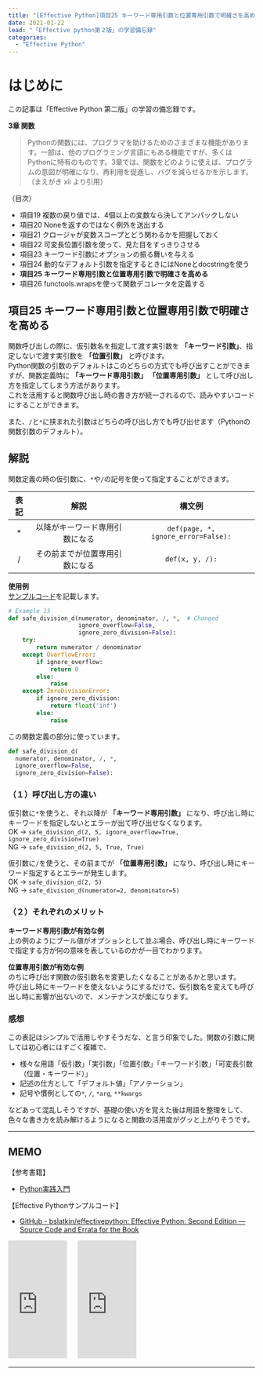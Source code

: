 ```yaml
---
title: "[Effective Python]項目25 キーワード専用引数と位置専用引数で明確さを高める"
date: 2021-01-22
lead: "「Effective python第２版」の学習備忘録"
categories:
  - "Effective Python"
---
```


# はじめに
この記事は「Effective Python 第二版」の学習の備忘録です。

**3章 関数**  
>Pythonの関数には、プログラマを助けるためのさまざまな機能があります。一部は、他のプログラミング言語にもある機能ですが、多くはPythonに特有のものです。3章では、関数をどのように使えば、プログラムの意図が明確になり、再利用を促進し、バグを減らせるかを示します。（まえがき xii より引用）

（目次）
- 項目19 複数の戻り値では、4個以上の変数なら決してアンパックしない
- 項目20 Noneを返すのではなく例外を送出する
- 項目21 クロージャが変数スコープとどう関わるかを把握しておく
- 項目22 可変長位置引数を使って、見た目をすっきりさせる
- 項目23 キーワード引数にオプションの振る舞いを与える
- 項目24 動的なデフォルト引数を指定するときにはNoneとdocstringを使う
- **項目25 キーワード専用引数と位置専用引数で明確さを高める**
- 項目26 functools.wrapsを使って関数デコレータを定義する



## 項目25 キーワード専用引数と位置専用引数で明確さを高める
関数呼び出しの際に、仮引数名を指定して渡す実引数を **「キーワード引数」**、指定しないで渡す実引数を **「位置引数」** と呼びます。  
Python関数の引数のデフォルトはこのどちらの方式でも呼び出すことができますが、関数定義時に **「キーワード専用引数」** **「位置専用引数」** として呼び出し方を指定してしまう方法があります。  
これを活用すると関数呼び出し時の書き方が統一されるので、読みやすいコードにすることができます。  

また、`/`と`*`に挟まれた引数はどちらの呼び出し方でも呼び出せます（Pythonの関数引数のデフォルト）。

## 解説
関数定義の時の仮引数に、`*`や`/`の記号を使って指定することができます。

|  表記  |  解説  |  構文例  |
| :---: | :---: | :---: |
|  * |  以降がキーワード専用引数になる  | `def(page, *, ignore_error=False):` |
|  /  |  その前までが位置専用引数になる  | `def(x, y, /):` |


**使用例**  
[サンプルコード](https://github.com/bslatkin/effectivepython/blob/master/example_code/item_25.py)を記載します。

```python
# Example 13
def safe_division_d(numerator, denominator, /, *,  # Changed
                    ignore_overflow=False,
                    ignore_zero_division=False):
    try:
        return numerator / denominator
    except OverflowError:
        if ignore_overflow:
            return 0
        else:
            raise
    except ZeroDivisionError:
        if ignore_zero_division:
            return float('inf')
        else:
            raise
```

この関数定義の部分に使っています。

```python
def safe_division_d(
  numerator, denominator, /, *,
  ignore_overflow=False,
  ignore_zero_division=False):
```

### （１）呼び出し方の違い
仮引数に`*`を使うと、それ以降が **「キーワード専用引数」** になり、呼び出し時にキーワードを指定しないとエラーが出て呼び出せなくなります。  
OK -> `safe_division_d(2, 5, ignore_overflow=True, ignore_zero_division=True)`  
NG -> `safe_division_d(2, 5, True, True)`

仮引数に`/`を使うと、その前までが **「位置専用引数」** になり、呼び出し時にキーワード指定するとエラーが発生します。  
OK -> `safe_division_d(2, 5)`  
NG -> `safe_division_d(numerator=2, denominator=5)`


### （２）それぞれのメリット
**キーワード専用引数が有効な例**  
上の例のようにブール値がオプションとして並ぶ場合、呼び出し時にキーワードで指定する方が何の意味を表しているのかが一目でわかります。

**位置専用引数が有効な例**  
のちに呼び出す関数の仮引数名を変更したくなることがあるかと思います。  
呼び出し時にキーワードを使えないようにするだけで、仮引数名を変えても呼び出し時に影響が出ないので、メンテナンスが楽になります。  


### 感想
この表記はシンプルで活用しやすそうだな、と言う印象でした。関数の引数に関しては初心者にはすごく複雑で、

- 様々な用語「仮引数」「実引数」「位置引数」「キーワード引数」「可変長引数（位置・キーワード）」
- 記述の仕方として「デフォルト値」「アノテーション」
- 記号や慣例としての`*`, `/`, `*arg`, `**kwargs`

などあって混乱しそうですが、基礎の使い方を覚えた後は用語を整理をして、色々な書き方を読み解けるようになると関数の活用度がグッと上がりそうです。

---
## MEMO
【参考書籍】
- [Python実践入門](https://www.amazon.co.jp/Python%E5%AE%9F%E8%B7%B5%E5%85%A5%E9%96%80-%E8%A8%80%E8%AA%9E%E3%81%AE%E5%8A%9B%E3%82%92%E5%BC%95%E3%81%8D%E5%87%BA%E3%81%97%E3%80%81%E9%96%8B%E7%99%BA%E5%8A%B9%E7%8E%87%E3%82%92%E9%AB%98%E3%82%81%E3%82%8B-WEB-PRESS-plus-ebook/dp/B0842JDVBZ)

【Effective Pythonサンプルコード】
- [GitHub - bslatkin/effectivepython: Effective Python: Second Edition — Source Code and Errata for the Book](https://github.com/bslatkin/effectivepython)

<iframe style="width:120px;height:240px;" marginwidth="0" marginheight="0" scrolling="no" frameborder="0" src="https://rcm-fe.amazon-adsystem.com/e/cm?ref=qf_sp_asin_til&t=massasquash08-22&m=amazon&o=9&p=8&l=as1&IS1=1&detail=1&asins=4873119170&linkId=b01ad363c615cc9408dfcc360b1a85de&bc1=ffffff&amp;lt1=_top&fc1=333333&lc1=0066c0&bg1=ffffff&f=ifr"></iframe>
　
<iframe style="width:120px;height:240px;" marginwidth="0" marginheight="0" scrolling="no" frameborder="0" src="https://rcm-fe.amazon-adsystem.com/e/cm?ref=qf_sp_asin_til&t=massasquash08-22&m=amazon&o=9&p=8&l=as1&IS1=1&detail=1&asins=B0842JDVBZ&linkId=25d949cbd1c5fb4187836e2a7ab30cb3&bc1=ffffff&amp;lt1=_top&fc1=333333&lc1=0066c0&bg1=ffffff&f=ifr"></iframe>

---